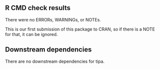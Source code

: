 ## R CMD check results
There were no ERRORs, WARNINGs, or NOTEs.

This is our first submission of this package to CRAN, so if there is a NOTE for that, it can be ignored.

## Downstream dependencies
There are no downstream dependencies for tipa.
